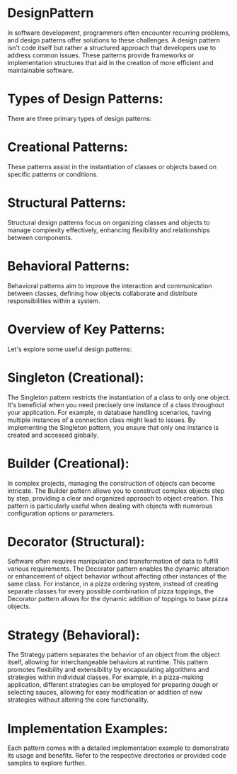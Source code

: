 # DesignPattern

In software development, programmers often encounter recurring problems, and design patterns offer solutions to these challenges. A design pattern isn't code itself but rather a structured approach that developers use to address common issues. These patterns provide frameworks or implementation structures that aid in the creation of more efficient and maintainable software.

# Types of Design Patterns:
There are three primary types of design patterns:

# Creational Patterns: 
These patterns assist in the instantiation of classes or objects based on specific patterns or conditions.

# Structural Patterns: 
Structural design patterns focus on organizing classes and objects to manage complexity effectively, enhancing flexibility and relationships between components.

# Behavioral Patterns:
Behavioral patterns aim to improve the interaction and communication between classes, defining how objects collaborate and distribute responsibilities within a system.

# Overview of Key Patterns:
Let's explore some useful design patterns:

# Singleton (Creational):
The Singleton pattern restricts the instantiation of a class to only one object. It's beneficial when you need precisely one instance of a class throughout your application. For example, in database handling scenarios, having multiple instances of a connection class might lead to issues. By implementing the Singleton pattern, you ensure that only one instance is created and accessed globally.
 
# Builder (Creational):
In complex projects, managing the construction of objects can become intricate. The Builder pattern allows you to construct complex objects step by step, providing a clear and organized approach to object creation. This pattern is particularly useful when dealing with objects with numerous configuration options or parameters.

# Decorator (Structural):
Software often requires manipulation and transformation of data to fulfill various requirements. The Decorator pattern enables the dynamic alteration or enhancement of object behavior without affecting other instances of the same class. For instance, in a pizza ordering system, instead of creating separate classes for every possible combination of pizza toppings, the Decorator pattern allows for the dynamic addition of toppings to base pizza objects.

# Strategy (Behavioral):
The Strategy pattern separates the behavior of an object from the object itself, allowing for interchangeable behaviors at runtime. This pattern promotes flexibility and extensibility by encapsulating algorithms and strategies within individual classes. For example, in a pizza-making application, different strategies can be employed for preparing dough or selecting sauces, allowing for easy modification or addition of new strategies without altering the core functionality.

# Implementation Examples:
Each pattern comes with a detailed implementation example to demonstrate its usage and benefits. Refer to the respective directories or provided code samples to explore further.



